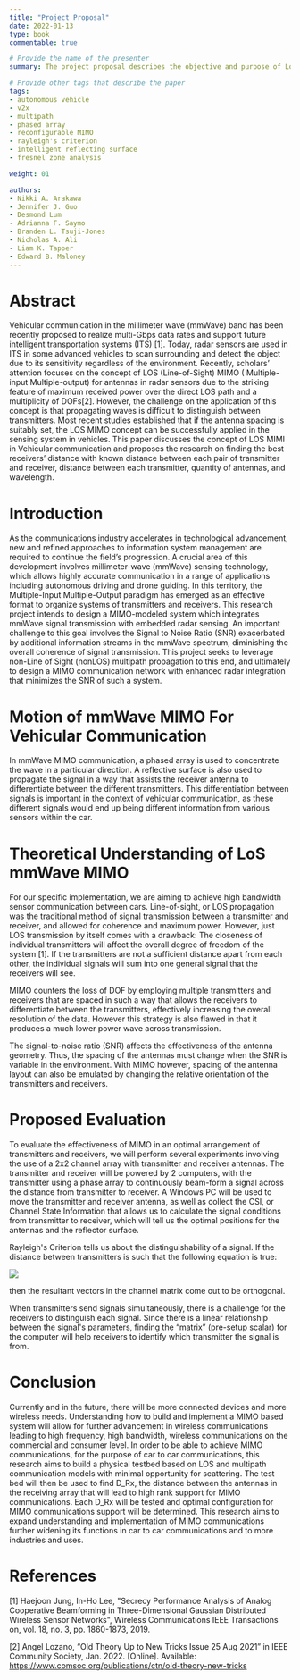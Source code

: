 ```yaml
---
title: "Project Proposal"
date: 2022-01-13
type: book
commentable: true

# Provide the name of the presenter
summary: The project proposal describes the objective and purpose of LoS MIMO communication in vehicles, and how we use an experimental setup to verify optimal spacing arrangements of antennas to effectively employ MIMO in such situations.

# Provide other tags that describe the paper
tags:
- autonomous vehicle
- v2x
- multipath
- phased array
- reconfigurable MIMO
- rayleigh's criterion
- intelligent reflecting surface
- fresnel zone analysis

weight: 01

authors:
- Nikki A. Arakawa
- Jennifer J. Guo
- Desmond Lum
- Adrianna F. Saymo
- Branden L. Tsuji-Jones
- Nicholas A. Ali
- Liam K. Tapper
- Edward B. Maloney
---
```


# Abstract

Vehicular communication in the millimeter wave (mmWave) band has been recently proposed to realize multi-Gbps data rates and support future intelligent transportation systems (ITS) [1]. Today, radar sensors are used in ITS in some advanced vehicles to scan surrounding and detect the object due to its sensitivity regardless of the environment. Recently, scholars’ attention focuses on the concept of LOS (Line-of-Sight) MIMO ( Multiple-input Multiple-output) for antennas in radar sensors due to the striking feature of maximum received power over the direct LOS path and a multiplicity of DOFs[2]. However, the challenge on the application of this concept is that propagating waves is difficult to distinguish between transmitters. Most recent studies established that if the antenna spacing is suitably set, the LOS MIMO concept can be successfully applied in the sensing system in vehicles. This paper discusses the concept of LOS MIMI in Vehicular communication and proposes the research on finding the best receivers’ distance with known distance between each pair of transmitter and receiver, distance between each transmitter, quantity of antennas, and wavelength.

# Introduction

As the communications industry accelerates in technological advancement, new and refined approaches to information system management are required to continue the field’s progression. A crucial area of this development involves millimeter-wave (mmWave) sensing technology, which allows highly accurate communication in a range of applications including autonomous driving and drone guiding. In this territory, the Multiple-Input Multiple-Output paradigm has emerged as an effective format to organize systems of transmitters and receivers. This research project intends to design a MIMO-modeled system which integrates mmWave signal transmission with embedded radar sensing. An important challenge to this goal involves the Signal to Noise Ratio (SNR) exacerbated by additional information streams in the mmWave spectrum, diminishing the overall coherence of signal transmission. This project seeks to leverage non-Line of Sight (nonLOS) multipath propagation to this end, and ultimately to design a MIMO communication network with enhanced radar integration that minimizes the SNR of such a system. 

# Motion of mmWave MIMO For Vehicular Communication

In mmWave MIMO communication, a phased array is used to concentrate the wave in a particular direction. A reflective surface is also used to propagate the signal in a way that assists the receiver antenna to differentiate between the different transmitters. This differentiation between signals is important in the context of vehicular communication, as these different signals would end up being different information from various sensors within the car. 

# Theoretical Understanding of LoS mmWave MIMO 

For our specific implementation, we are aiming to achieve high bandwidth sensor communication between cars. Line-of-sight, or LOS propagation was the traditional method of signal transmission between a transmitter and receiver, and allowed for coherence and maximum power. However, just LOS transmission by itself comes with a drawback: The closeness of individual transmitters will affect the overall degree of freedom of the system [1]. If the transmitters are not a sufficient distance apart from each other, the individual signals will sum into one general signal that the receivers will see. 

MIMO counters the loss of DOF by employing multiple transmitters and receivers that are spaced in such a way that allows the receivers to differentiate between the transmitters, effectively increasing the overall resolution of the data. However this strategy is also flawed in that it produces a much lower power wave across transmission. 

The signal-to-noise ratio (SNR)  affects the effectiveness of the antenna geometry. Thus, the spacing of the antennas must change when the SNR is variable in the environment. With MIMO however, spacing of the antenna layout can also be emulated by changing the relative orientation of the transmitters and receivers. 

# Proposed Evaluation

To evaluate the effectiveness of MIMO in an optimal arrangement of transmitters and receivers, we will perform several experiments involving the use of a 2x2 channel array with transmitter and receiver antennas. The transmitter and receiver will be powered by 2 computers, with the transmitter using a phase array to continuously beam-form a signal across the distance from transmitter to receiver. A Windows PC will be used to move the transmitter and receiver antenna, as well as collect the CSI, or Channel State Information that allows us to calculate the signal conditions from transmitter to receiver, which will tell us the optimal positions for the antennas and the reflector surface.  
	
Rayleigh's Criterion tells us about the distinguishability of a signal. If the distance between transmitters is such that the following equation is true:

<img src="webpages_vip_mm_comm_sens_monet_2022_spring/01_proposal/images/distance_equation.png">

then the resultant vectors in the channel matrix come out to be orthogonal. 

When transmitters send signals simultaneously, there is a challenge for the receivers to distinguish each signal. Since there is a linear relationship between the signal's parameters, finding the “matrix” (pre-setup scalar) for the computer will help receivers to identify which transmitter the signal is from. 

# Conclusion

Currently and in the future, there will be more connected devices and more wireless needs. Understanding how to build and implement a MIMO based system will allow for further advancement in wireless communications leading to high frequency, high bandwidth, wireless communications on the commercial and consumer level. In order to be able to achieve MIMO communications, for the purpose of car to car communications, this research aims to build a physical testbed based on LOS and multipath communication models with minimal opportunity for scattering. The test bed will then be used to find D_Rx, the distance between the antennas in the receiving array that will lead to high rank support for MIMO communications. Each D_Rx will be tested and optimal configuration for MIMO communications support will be determined. This research aims to expand understanding and implementation of MIMO communications further widening its functions in car to car communications and to more industries and uses. 

# References

[1] Haejoon Jung, In-Ho Lee, "Secrecy Performance Analysis of Analog Cooperative Beamforming in Three-Dimensional Gaussian Distributed Wireless Sensor Networks", Wireless Communications IEEE Transactions on, vol. 18, no. 3, pp. 1860-1873, 2019.

[2] Angel Lozano, “Old Theory Up to New Tricks Issue 25 Aug 2021” in IEEE Community Society,  Jan. 2022. [Online]. Available: https://www.comsoc.org/publications/ctn/old-theory-new-tricks

